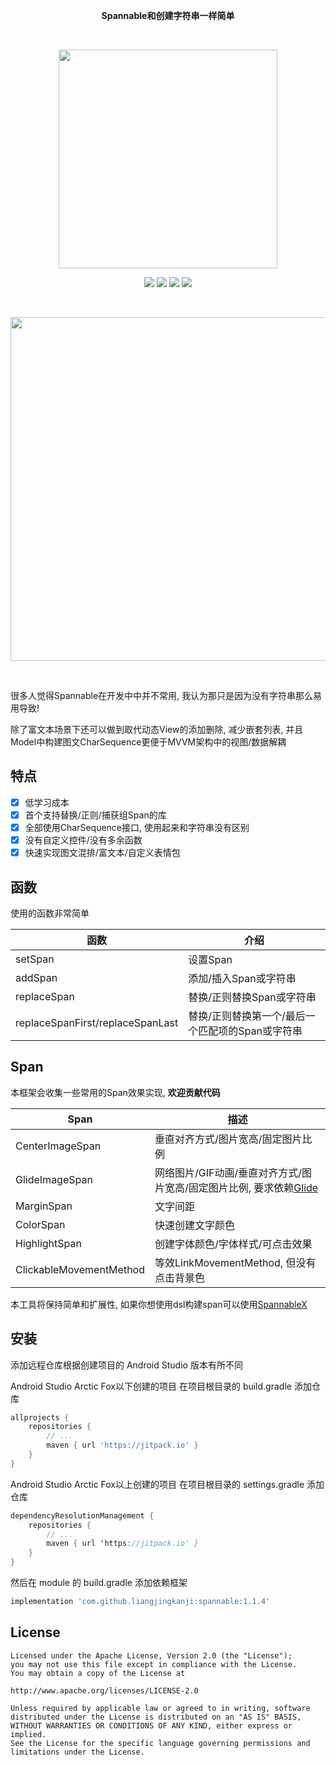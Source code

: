<p align="center"> <strong>Spannable和创建字符串一样简单</strong> </p>

<br>
<p align="center"> <img align="center" src="https://user-images.githubusercontent.com/21078112/162008072-a3ec82c7-1154-41c7-8a33-3159bd786872.png" width="350"/></p>

<p align="center">
<a href="https://jitpack.io/#liangjingkanji/spannable"><img src="https://jitpack.io/v/liangjingkanji/spannable.svg"/></a>
<img src="https://img.shields.io/badge/language-kotlin-orange.svg"/>
<img src="https://img.shields.io/badge/license-Apache-blue"/>
<a href="https://jq.qq.com/?_wv=1027&k=vWsXSNBJ"><img src="https://img.shields.io/badge/QQ群-752854893-blue"/></a>
</p>


<br>
<p align="center">
<img src="https://user-images.githubusercontent.com/21078112/163671712-0a8644b3-8875-489e-a1e5-f8f3215ff4fc.png" width="550"/>
</p>
<br>

很多人觉得Spannable在开发中中并不常用, 我认为那只是因为没有字符串那么易用导致!

除了富文本场景下还可以做到取代动态View的添加删除, 减少嵌套列表, 并且Model中构建图文CharSequence更便于MVVM架构中的视图/数据解耦


## 特点

- [x] 低学习成本
- [x] 首个支持替换/正则/捕获组Span的库
- [x] 全部使用CharSequence接口, 使用起来和字符串没有区别
- [x] 没有自定义控件/没有多余函数
- [x] 快速实现图文混排/富文本/自定义表情包

## 函数

使用的函数非常简单

| 函数             | 介绍                                    |
| ---------------- | --------------------------------------- |
| setSpan          | 设置Span                                |
| addSpan          | 添加/插入Span或字符串                   |
| replaceSpan      | 替换/正则替换Span或字符串               |
| replaceSpanFirst/replaceSpanLast | 替换/正则替换第一个/最后一个匹配项的Span或字符串 |

## Span
本框架会收集一些常用的Span效果实现, **欢迎贡献代码**

| Span | 描述 |
|-|-|
| CenterImageSpan | 垂直对齐方式/图片宽高/固定图片比例 |
| GlideImageSpan | 网络图片/GIF动画/垂直对齐方式/图片宽高/固定图片比例, 要求依赖[Glide](https://github.com/bumptech/glide) |
| MarginSpan | 文字间距 |
| ColorSpan | 快速创建文字颜色 |
| HighlightSpan | 创建字体颜色/字体样式/可点击效果 |
| ClickableMovementMethod | 等效LinkMovementMethod, 但没有点击背景色 |



本工具将保持简单和扩展性, 如果你想使用dsl构建span可以使用[SpannableX](https://github.com/TxcA/SpannableX)

## 安装

添加远程仓库根据创建项目的 Android Studio 版本有所不同

Android Studio Arctic Fox以下创建的项目 在项目根目录的 build.gradle 添加仓库

```groovy
allprojects {
    repositories {
        // ...
        maven { url 'https://jitpack.io' }
    }
}
```

Android Studio Arctic Fox以上创建的项目 在项目根目录的 settings.gradle 添加仓库

```kotlin
dependencyResolutionManagement {
    repositories {
        // ...
        maven { url 'https://jitpack.io' }
    }
}
```

然后在 module 的 build.gradle 添加依赖框架

```groovy
implementation 'com.github.liangjingkanji:spannable:1.1.4'
```



## License

```
Licensed under the Apache License, Version 2.0 (the "License");
you may not use this file except in compliance with the License.
You may obtain a copy of the License at

http://www.apache.org/licenses/LICENSE-2.0

Unless required by applicable law or agreed to in writing, software
distributed under the License is distributed on an "AS IS" BASIS,
WITHOUT WARRANTIES OR CONDITIONS OF ANY KIND, either express or implied.
See the License for the specific language governing permissions and
limitations under the License.
```
